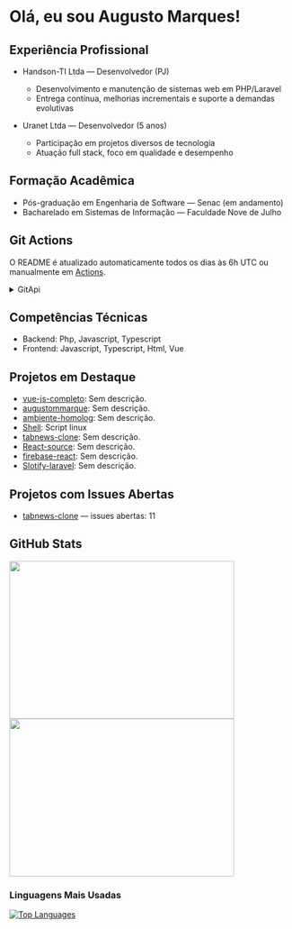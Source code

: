 # Olá, eu sou Augusto Marques!

## Experiência Profissional

- Handson-TI Ltda — Desenvolvedor (PJ)
  - Desenvolvimento e manutenção de sistemas web em PHP/Laravel
  - Entrega contínua, melhorias incrementais e suporte a demandas evolutivas

- Uranet Ltda — Desenvolvedor (5 anos)
  - Participação em projetos diversos de tecnologia
  - Atuação full stack, foco em qualidade e desempenho

## Formação Acadêmica

- Pós-graduação em Engenharia de Software — Senac (em andamento)
- Bacharelado em Sistemas de Informação — Faculdade Nove de Julho

## Git Actions

O README é atualizado automaticamente todos os dias às 6h UTC ou manualmente em [Actions](https://github.com/augustommarques/augustommarques/actions).

<details>
<summary>GitApi</summary>

### Localmente (Desenvolvimento)
```bash
# Instalar (se necessário)
npm install

# Atualizar README sem token (apenas repositórios públicos)
npm run update-readme

# Com token do GitHub (incluindo repositórios privados)
npm run update-readme:auth ghp_seu_token
```

Veja mais detalhes em:
- [update-readme-USAGE.md](update-readme-USAGE.md) - Como usar o script localmente
- [docs/github-profile-guide.md](docs/github-profile-guide.md) - Guia completo para criar perfil profissional no GitHub
- [docs/README-PRODUCTIVITY-DASHBOARD.md](docs/README-PRODUCTIVITY-DASHBOARD.md) - 📊 Template de Dashboard de Produtividade

</details>

## Competências Técnicas

<!-- SKILLS:START -->
- Backend: Php, Javascript, Typescript
- Frontend: Javascript, Typescript, Html, Vue
<!-- SKILLS:END -->

## Projetos em Destaque

<!-- PROJECTS:START -->
- [vue-js-completo](https://github.com/augustommarques/vue-js-completo): Sem descrição.
- [augustommarque](https://github.com/augustommarques/augustommarque): Sem descrição.
- [ambiente-homolog](https://github.com/augustommarques/ambiente-homolog): Sem descrição.
- [Shell](https://github.com/augustommarques/Shell): Script linux
- [tabnews-clone](https://github.com/augustommarques/tabnews-clone): Sem descrição.
- [React-source](https://github.com/augustommarques/React-source): Sem descrição.
- [firebase-react](https://github.com/augustommarques/firebase-react): Sem descrição.
- [Slotify-laravel](https://github.com/augustommarques/Slotify-laravel): Sem descrição.
<!-- PROJECTS:END -->

## Projetos com Issues Abertas
<!-- ISSUES_OPEN:START -->
- [tabnews-clone](https://github.com/augustommarques/tabnews-clone) — issues abertas: 11
<!-- ISSUES_OPEN:END -->

## GitHub Stats

<div align="left">
  <a href="https://github.com/augustommarques">
    <img src="https://github-readme-stats.vercel.app/api?username=augustommarques&theme=dracula&locale=pt-br&include_all_commits=true&count_private=true&hide_border=true" width="400" style="height: 280px; object-fit: contain; margin-right: 10px;" />
  </a>
  <a href="https://github.com/augustommarques">
    <img src="https://github-readme-streak-stats.herokuapp.com/?user=augustommarques&theme=dracula&locale=pt_BR&count_private=true&hide_border=true" width="400" style="height: 280px; object-fit: contain;" />
  </a>
</div>

### Linguagens Mais Usadas

<div align="left">
  <a href="https://github.com/augustommarques">
    <img src="https://github-readme-stats.vercel.app/api/top-langs/?username=augustommarques&layout=donut&theme=dracula&locale=pt-br" alt="Top Languages" />
  </a>
</div>
